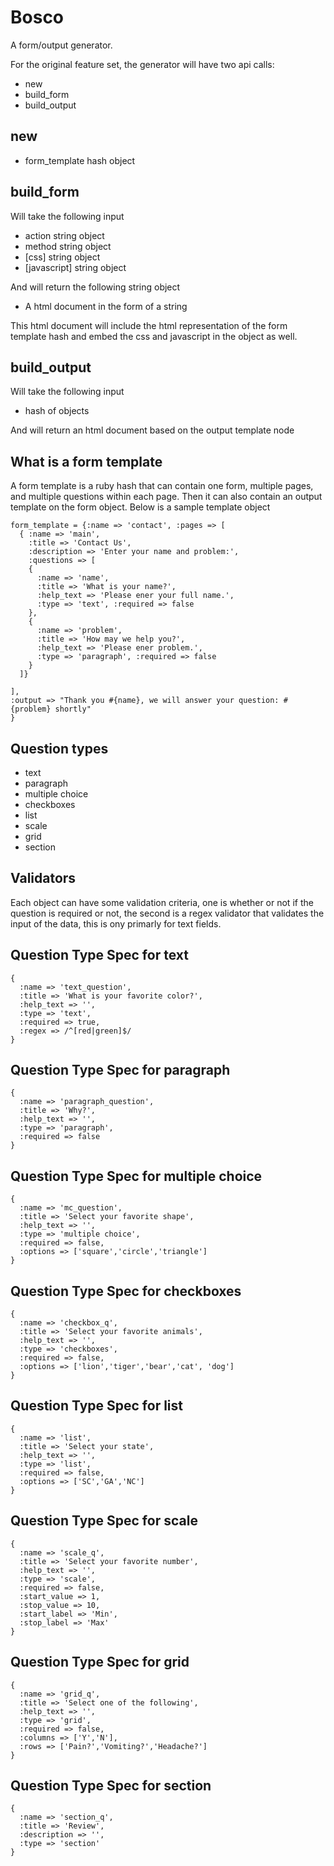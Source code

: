 # Bosco

A form/output generator.

For the original feature set, the generator will have two api calls:

* new
* build_form  
* build_output

## new

* form_template hash object

## build_form

Will take the following input

* action string object
* method string object
* [css] string object
* [javascript] string object

And will return the following string object

* A html document in the form of a string 

This html document will include the html representation of the form template hash and embed the css and javascript in the object as well.


## build_output

Will take the following input

* hash of objects

And will return an html document based on the output template node

## What is a form template

A form template is a ruby hash that can contain one form, multiple pages, and multiple questions within each page.  Then it can also contain an output template on the form object.  Below is a sample template object

    form_template = {:name => 'contact', :pages => [
      { :name => 'main', 
        :title => 'Contact Us', 
        :description => 'Enter your name and problem:', 
        :questions => [
        { 
          :name => 'name', 
          :title => 'What is your name?', 
          :help_text => 'Please ener your full name.', 
          :type => 'text', :required => false
        },
        {
          :name => 'problem', 
          :title => 'How may we help you?', 
          :help_text => 'Please ener problem.', 
          :type => 'paragraph', :required => false          
        }
      ]}
      
    ], 
    :output => "Thank you #{name}, we will answer your question: #{problem} shortly"
    }


## Question types

* text
* paragraph
* multiple choice
* checkboxes
* list
* scale
* grid
* section

## Validators

Each object can have some validation criteria, one is whether or not if the question is required or not, the second is a regex validator that validates the input of the data, this is ony primarly for text fields.

## Question Type Spec for text 

    {
      :name => 'text_question',
      :title => 'What is your favorite color?',
      :help_text => '',
      :type => 'text',
      :required => true,
      :regex => /^[red|green]$/
    }

## Question Type Spec for paragraph

    {
      :name => 'paragraph_question',
      :title => 'Why?',
      :help_text => '',
      :type => 'paragraph',
      :required => false
    }

## Question Type Spec for multiple choice

    {
      :name => 'mc_question',
      :title => 'Select your favorite shape',
      :help_text => '',
      :type => 'multiple choice',
      :required => false,
      :options => ['square','circle','triangle']
    }

## Question Type Spec for checkboxes

    {
      :name => 'checkbox_q',
      :title => 'Select your favorite animals',
      :help_text => '',
      :type => 'checkboxes',
      :required => false,
      :options => ['lion','tiger','bear','cat', 'dog']
    }


## Question Type Spec for list

    {
      :name => 'list',
      :title => 'Select your state',
      :help_text => '',
      :type => 'list',
      :required => false,
      :options => ['SC','GA','NC']
    }

## Question Type Spec for scale

    {
      :name => 'scale_q',
      :title => 'Select your favorite number',
      :help_text => '',
      :type => 'scale',
      :required => false,
      :start_value => 1,
      :stop_value => 10,
      :start_label => 'Min',
      :stop_label => 'Max'
    }


## Question Type Spec for grid

    {
      :name => 'grid_q',
      :title => 'Select one of the following',
      :help_text => '',
      :type => 'grid',
      :required => false,
      :columns => ['Y','N'],
      :rows => ['Pain?','Vomiting?','Headache?']
    }

## Question Type Spec for section

    {
      :name => 'section_q',
      :title => 'Review',
      :description => '',
      :type => 'section'
    }
  